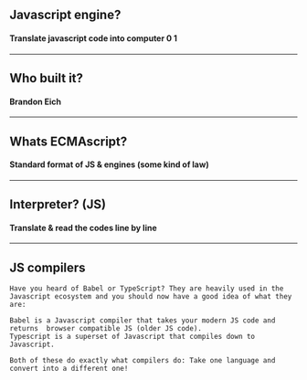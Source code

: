 ## Javascript engine?
#### Translate javascript code into computer 0 1

---

## Who built it?
#### Brandon Eich

---

## Whats ECMAscript?
#### Standard format of JS & engines (some kind of law)

---

## Interpreter? (JS)
#### Translate & read the codes line by line

---

## JS compilers
```
Have you heard of Babel or TypeScript? They are heavily used in the Javascript ecosystem and you should now have a good idea of what they are:

Babel is a Javascript compiler that takes your modern JS code and returns  browser compatible JS (older JS code).
Typescript is a superset of Javascript that compiles down to Javascript.

Both of these do exactly what compilers do: Take one language and convert into a different one!
```